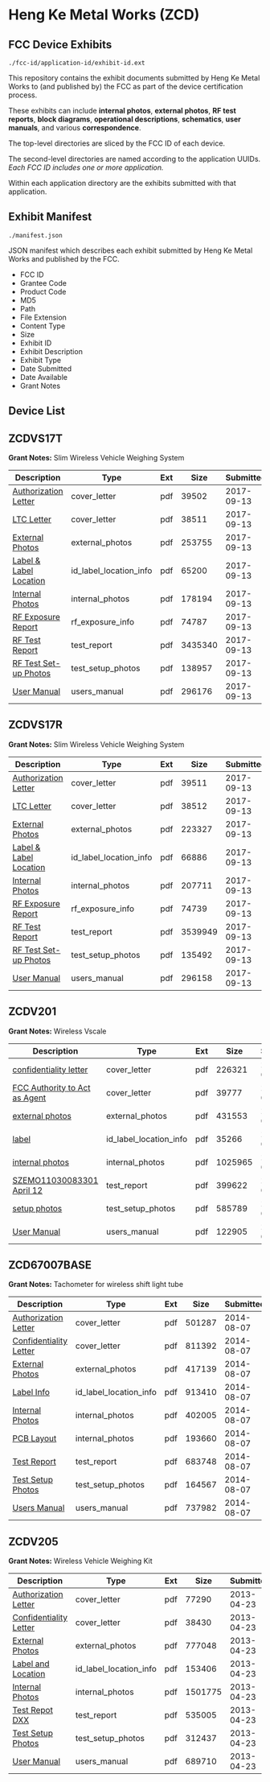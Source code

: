 # Heng Ke Metal Works (ZCD)
## FCC Device Exhibits

```
./fcc-id/application-id/exhibit-id.ext
```

This repository contains the exhibit documents submitted by Heng Ke Metal Works to (and published by) the FCC as part of the device certification process.

These exhibits can include **internal photos**, **external photos**, **RF test reports**, **block diagrams**, **operational descriptions**, **schematics**, **user manuals**, and various **correspondence**.

The top-level directories are sliced by the FCC ID of each device.

The second-level directories are named according to the application UUIDs. *Each FCC ID includes one or more application.*

Within each application directory are the exhibits submitted with that application. 

## Exhibit Manifest

```
./manifest.json
```

JSON manifest which describes each exhibit submitted by Heng Ke Metal Works and published by the FCC.

- FCC ID
- Grantee Code
- Product Code
- MD5
- Path
- File Extension
- Content Type
- Size
- Exhibit ID
- Exhibit Description
- Exhibit Type
- Date Submitted
- Date Available
- Grant Notes

## Device List
## ZCDVS17T
**Grant Notes:** Slim Wireless Vehicle Weighing System

| Description | Type | Ext | Size | Submitted | Available |
| ----------- | ---- | --- | ---- | --------- | --------- |
| [Authorization Letter](ZCDVS17T/ecd0a9420bcf989686ea36d547b6838b/3558399.pdf) | cover_letter | pdf | 39502 | 2017-09-13 | 2017-09-13 |
| [LTC Letter](ZCDVS17T/ecd0a9420bcf989686ea36d547b6838b/3558401.pdf) | cover_letter | pdf | 38511 | 2017-09-13 | 2017-09-13 |
| [External Photos](ZCDVS17T/ecd0a9420bcf989686ea36d547b6838b/3558403.pdf) | external_photos | pdf | 253755 | 2017-09-13 | 2017-09-13 |
| [Label & Label Location](ZCDVS17T/ecd0a9420bcf989686ea36d547b6838b/3558405.pdf) | id_label_location_info | pdf | 65200 | 2017-09-13 | 2017-09-13 |
| [Internal Photos](ZCDVS17T/ecd0a9420bcf989686ea36d547b6838b/3558406.pdf) | internal_photos | pdf | 178194 | 2017-09-13 | 2017-09-13 |
| [RF Exposure Report](ZCDVS17T/ecd0a9420bcf989686ea36d547b6838b/3558408.pdf) | rf_exposure_info | pdf | 74787 | 2017-09-13 | 2017-09-13 |
| [RF Test Report](ZCDVS17T/ecd0a9420bcf989686ea36d547b6838b/3558412.pdf) | test_report | pdf | 3435340 | 2017-09-13 | 2017-09-13 |
| [RF Test Set-up Photos](ZCDVS17T/ecd0a9420bcf989686ea36d547b6838b/3558413.pdf) | test_setup_photos | pdf | 138957 | 2017-09-13 | 2017-09-13 |
| [User Manual](ZCDVS17T/ecd0a9420bcf989686ea36d547b6838b/3558414.pdf) | users_manual | pdf | 296176 | 2017-09-13 | 2017-09-13 |
## ZCDVS17R
**Grant Notes:** Slim Wireless Vehicle Weighing System

| Description | Type | Ext | Size | Submitted | Available |
| ----------- | ---- | --- | ---- | --------- | --------- |
| [Authorization Letter](ZCDVS17R/c5d61f425653e2b155d263668c55e965/3558416.pdf) | cover_letter | pdf | 39511 | 2017-09-13 | 2017-09-13 |
| [LTC Letter](ZCDVS17R/c5d61f425653e2b155d263668c55e965/3558417.pdf) | cover_letter | pdf | 38512 | 2017-09-13 | 2017-09-13 |
| [External Photos](ZCDVS17R/c5d61f425653e2b155d263668c55e965/3558418.pdf) | external_photos | pdf | 223327 | 2017-09-13 | 2017-09-13 |
| [Label & Label Location](ZCDVS17R/c5d61f425653e2b155d263668c55e965/3558419.pdf) | id_label_location_info | pdf | 66886 | 2017-09-13 | 2017-09-13 |
| [Internal Photos](ZCDVS17R/c5d61f425653e2b155d263668c55e965/3558420.pdf) | internal_photos | pdf | 207711 | 2017-09-13 | 2017-09-13 |
| [RF Exposure Report](ZCDVS17R/c5d61f425653e2b155d263668c55e965/3558422.pdf) | rf_exposure_info | pdf | 74739 | 2017-09-13 | 2017-09-13 |
| [RF Test Report](ZCDVS17R/c5d61f425653e2b155d263668c55e965/3558424.pdf) | test_report | pdf | 3539949 | 2017-09-13 | 2017-09-13 |
| [RF Test Set-up Photos](ZCDVS17R/c5d61f425653e2b155d263668c55e965/3558425.pdf) | test_setup_photos | pdf | 135492 | 2017-09-13 | 2017-09-13 |
| [User Manual](ZCDVS17R/c5d61f425653e2b155d263668c55e965/3558426.pdf) | users_manual | pdf | 296158 | 2017-09-13 | 2017-09-13 |
## ZCDV201
**Grant Notes:** Wireless Vscale

| Description | Type | Ext | Size | Submitted | Available |
| ----------- | ---- | --- | ---- | --------- | --------- |
| [confidentiality letter](ZCDV201/d178d9e39908feb6076fc4f5c63389c0/1446027.pdf) | cover_letter | pdf | 226321 | 2011-04-11 | 2011-04-12 |
| [FCC Authority to Act as Agent](ZCDV201/d178d9e39908feb6076fc4f5c63389c0/1446028.pdf) | cover_letter | pdf | 39777 | 2011-04-11 | 2011-04-12 |
| [external photos](ZCDV201/d178d9e39908feb6076fc4f5c63389c0/1446029.pdf) | external_photos | pdf | 431553 | 2011-04-11 | 2011-04-12 |
| [label](ZCDV201/d178d9e39908feb6076fc4f5c63389c0/1446030.pdf) | id_label_location_info | pdf | 35266 | 2011-04-11 | 2011-04-12 |
| [internal photos](ZCDV201/d178d9e39908feb6076fc4f5c63389c0/1446031.pdf) | internal_photos | pdf | 1025965 | 2011-04-11 | 2011-04-12 |
| [SZEMO11030083301 April 12](ZCDV201/d178d9e39908feb6076fc4f5c63389c0/1446676.pdf) | test_report | pdf | 399622 | 2011-04-12 | 2011-04-12 |
| [setup photos](ZCDV201/d178d9e39908feb6076fc4f5c63389c0/1446035.pdf) | test_setup_photos | pdf | 585789 | 2011-04-11 | 2011-04-12 |
| [User Manual](ZCDV201/d178d9e39908feb6076fc4f5c63389c0/1446036.pdf) | users_manual | pdf | 122905 | 2011-04-11 | 2011-04-12 |
## ZCD67007BASE
**Grant Notes:** Tachometer for wireless shift light tube

| Description | Type | Ext | Size | Submitted | Available |
| ----------- | ---- | --- | ---- | --------- | --------- |
| [Authorization Letter](ZCD67007BASE/819af8e58b0ead9a49b77d9c031a76d2/2351048.pdf) | cover_letter | pdf | 501287 | 2014-08-07 | 2014-08-07 |
| [Confidentiality Letter](ZCD67007BASE/819af8e58b0ead9a49b77d9c031a76d2/2351049.pdf) | cover_letter | pdf | 811392 | 2014-08-07 | 2014-08-07 |
| [External Photos](ZCD67007BASE/819af8e58b0ead9a49b77d9c031a76d2/2351050.pdf) | external_photos | pdf | 417139 | 2014-08-07 | 2014-08-07 |
| [Label Info](ZCD67007BASE/819af8e58b0ead9a49b77d9c031a76d2/2351052.pdf) | id_label_location_info | pdf | 913410 | 2014-08-07 | 2014-08-07 |
| [Internal Photos](ZCD67007BASE/819af8e58b0ead9a49b77d9c031a76d2/2351051.pdf) | internal_photos | pdf | 402005 | 2014-08-07 | 2014-08-07 |
| [PCB Layout](ZCD67007BASE/819af8e58b0ead9a49b77d9c031a76d2/2351056.pdf) | internal_photos | pdf | 193660 | 2014-08-07 | 2014-08-07 |
| [Test Report](ZCD67007BASE/819af8e58b0ead9a49b77d9c031a76d2/2351054.pdf) | test_report | pdf | 683748 | 2014-08-07 | 2014-08-07 |
| [Test Setup Photos](ZCD67007BASE/819af8e58b0ead9a49b77d9c031a76d2/2351053.pdf) | test_setup_photos | pdf | 164567 | 2014-08-07 | 2014-08-07 |
| [Users Manual](ZCD67007BASE/819af8e58b0ead9a49b77d9c031a76d2/2351055.pdf) | users_manual | pdf | 737982 | 2014-08-07 | 2014-08-07 |
## ZCDV205
**Grant Notes:** Wireless Vehicle Weighing Kit

| Description | Type | Ext | Size | Submitted | Available |
| ----------- | ---- | --- | ---- | --------- | --------- |
| [Authorization Letter](ZCDV205/4a5f7e098d8b8639d21800c4860558bf/1948638.pdf) | cover_letter | pdf | 77290 | 2013-04-23 | 2013-04-24 |
| [Confidentiality Letter](ZCDV205/4a5f7e098d8b8639d21800c4860558bf/1948639.pdf) | cover_letter | pdf | 38430 | 2013-04-23 | 2013-04-24 |
| [External Photos](ZCDV205/4a5f7e098d8b8639d21800c4860558bf/1948641.pdf) | external_photos | pdf | 777048 | 2013-04-23 | 2013-04-24 |
| [Label and Location](ZCDV205/4a5f7e098d8b8639d21800c4860558bf/1948643.pdf) | id_label_location_info | pdf | 153406 | 2013-04-23 | 2013-04-24 |
| [Internal Photos](ZCDV205/4a5f7e098d8b8639d21800c4860558bf/1948642.pdf) | internal_photos | pdf | 1501775 | 2013-04-23 | 2013-04-24 |
| [Test Repot DXX](ZCDV205/4a5f7e098d8b8639d21800c4860558bf/1948646.pdf) | test_report | pdf | 535005 | 2013-04-23 | 2013-04-24 |
| [Test Setup Photos](ZCDV205/4a5f7e098d8b8639d21800c4860558bf/1948647.pdf) | test_setup_photos | pdf | 312437 | 2013-04-23 | 2013-04-24 |
| [User Manual](ZCDV205/4a5f7e098d8b8639d21800c4860558bf/1948648.pdf) | users_manual | pdf | 689710 | 2013-04-23 | 2013-04-24 |
